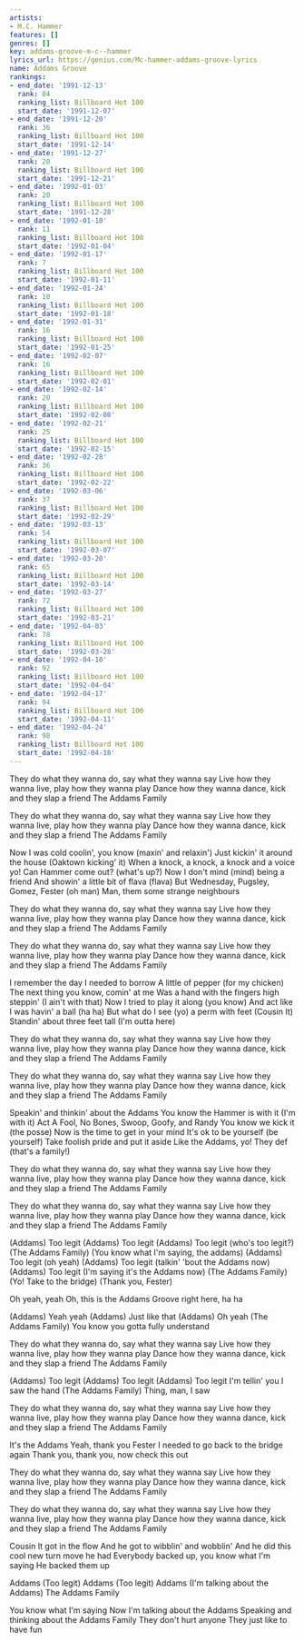 ```yaml
---
artists:
- M.C. Hammer
features: []
genres: []
key: addams-groove-m-c--hammer
lyrics_url: https://genius.com/Mc-hammer-addams-groove-lyrics
name: Addams Groove
rankings:
- end_date: '1991-12-13'
  rank: 84
  ranking_list: Billboard Hot 100
  start_date: '1991-12-07'
- end_date: '1991-12-20'
  rank: 36
  ranking_list: Billboard Hot 100
  start_date: '1991-12-14'
- end_date: '1991-12-27'
  rank: 20
  ranking_list: Billboard Hot 100
  start_date: '1991-12-21'
- end_date: '1992-01-03'
  rank: 20
  ranking_list: Billboard Hot 100
  start_date: '1991-12-28'
- end_date: '1992-01-10'
  rank: 11
  ranking_list: Billboard Hot 100
  start_date: '1992-01-04'
- end_date: '1992-01-17'
  rank: 7
  ranking_list: Billboard Hot 100
  start_date: '1992-01-11'
- end_date: '1992-01-24'
  rank: 10
  ranking_list: Billboard Hot 100
  start_date: '1992-01-18'
- end_date: '1992-01-31'
  rank: 16
  ranking_list: Billboard Hot 100
  start_date: '1992-01-25'
- end_date: '1992-02-07'
  rank: 16
  ranking_list: Billboard Hot 100
  start_date: '1992-02-01'
- end_date: '1992-02-14'
  rank: 20
  ranking_list: Billboard Hot 100
  start_date: '1992-02-08'
- end_date: '1992-02-21'
  rank: 25
  ranking_list: Billboard Hot 100
  start_date: '1992-02-15'
- end_date: '1992-02-28'
  rank: 36
  ranking_list: Billboard Hot 100
  start_date: '1992-02-22'
- end_date: '1992-03-06'
  rank: 37
  ranking_list: Billboard Hot 100
  start_date: '1992-02-29'
- end_date: '1992-03-13'
  rank: 54
  ranking_list: Billboard Hot 100
  start_date: '1992-03-07'
- end_date: '1992-03-20'
  rank: 65
  ranking_list: Billboard Hot 100
  start_date: '1992-03-14'
- end_date: '1992-03-27'
  rank: 72
  ranking_list: Billboard Hot 100
  start_date: '1992-03-21'
- end_date: '1992-04-03'
  rank: 78
  ranking_list: Billboard Hot 100
  start_date: '1992-03-28'
- end_date: '1992-04-10'
  rank: 92
  ranking_list: Billboard Hot 100
  start_date: '1992-04-04'
- end_date: '1992-04-17'
  rank: 94
  ranking_list: Billboard Hot 100
  start_date: '1992-04-11'
- end_date: '1992-04-24'
  rank: 98
  ranking_list: Billboard Hot 100
  start_date: '1992-04-18'
---
```

They do what they wanna do, say what they wanna say
Live how they wanna live, play how they wanna play
Dance how they wanna dance, kick and they slap a friend
The Addams Family

They do what they wanna do, say what they wanna say
Live how they wanna live, play how they wanna play
Dance how they wanna dance, kick and they slap a friend
The Addams Family


Now I was cold coolin', you know (maxin' and relaxin')
Just kickin' it around the house (Oaktown kicking' it)
When a knock, a knock, a knock and a voice yo!
Can Hammer come out? (what's up?)
Now I don't mind (mind) being a friend
And showin' a little bit of flava (flava)
But Wednesday, Pugsley, Gomez, Fester (oh man)
Man, them some strange neighbours


They do what they wanna do, say what they wanna say
Live how they wanna live, play how they wanna play
Dance how they wanna dance, kick and they slap a friend
The Addams Family

They do what they wanna do, say what they wanna say
Live how they wanna live, play how they wanna play
Dance how they wanna dance, kick and they slap a friend
The Addams Family


I remember the day I needed to borrow
A little of pepper (for my chicken)
The next thing you know, comin' at me
Was a hand with the fingers high steppin' (I ain't with that)
Now I tried to play it along (you know)
And act like I was havin' a ball (ha ha)
But what do I see (yo) a perm with feet (Cousin It)
Standin' about three feet tall (I'm outta here)


They do what they wanna do, say what they wanna say
Live how they wanna live, play how they wanna play
Dance how they wanna dance, kick and they slap a friend
The Addams Family

They do what they wanna do, say what they wanna say
Live how they wanna live, play how they wanna play
Dance how they wanna dance, kick and they slap a friend
The Addams Family


Speakin' and thinkin' about the Addams
You know the Hammer is with it (I'm with it)
Act A Fool, No Bones, Swoop, Goofy, and Randy
You know we kick it (the posse)
Now is the time to get in your mind
It's ok to be yourself (be yourself)
Take foolish pride and put it aside
Like the Addams, yo! They def (that's a family!)


They do what they wanna do, say what they wanna say
Live how they wanna live, play how they wanna play
Dance how they wanna dance, kick and they slap a friend
The Addams Family

They do what they wanna do, say what they wanna say
Live how they wanna live, play how they wanna play
Dance how they wanna dance, kick and they slap a friend
The Addams Family


(Addams) Too legit
(Addams) Too legit
(Addams) Too legit (who's too legit?)
(The Addams Family)
(You know what I'm saying, the addams)
(Addams) Too legit (oh yeah)
(Addams) Too legit (talkin' 'bout the Addams now)
(Addams) Too legit (I'm saying it's the Addams now)
(The Addams Family)
(Yo! Take to the bridge)
(Thank you, Fester)


Oh yeah, yeah
Oh, this is the Addams Groove right here, ha ha


(Addams) Yeah yeah
(Addams) Just like that
(Addams) Oh yeah
(The Addams Family) You know you gotta fully understand


They do what they wanna do, say what they wanna say
Live how they wanna live, play how they wanna play
Dance how they wanna dance, kick and they slap a friend
The Addams Family


(Addams) Too legit
(Addams) Too legit
(Addams) Too legit
I'm tellin' you I saw the hand
(The Addams Family) Thing, man, I saw


They do what they wanna do, say what they wanna say
Live how they wanna live, play how they wanna play
Dance how they wanna dance, kick and they slap a friend
The Addams Family


It's the Addams
Yeah, thank you Fester
I needed to go back to the bridge again
Thank you, thank you, now check this out


They do what they wanna do, say what they wanna say
Live how they wanna live, play how they wanna play
Dance how they wanna dance, kick and they slap a friend
The Addams Family

They do what they wanna do, say what they wanna say
Live how they wanna live, play how they wanna play
Dance how they wanna dance, kick and they slap a friend
The Addams Family


Cousin It got in the flow
And he got to wibblin' and wobblin'
And he did this cool new turn move he had
Everybody backed up, you know what I'm saying
He backed them up


Addams (Too legit)
Addams (Too legit)
Addams (I'm talking about the Addams)
The Addams Family


You know what I'm saying
Now I'm talking about the Addams
Speaking and thinking about the Addams Family
They don't hurt anyone
They just like to have fun
